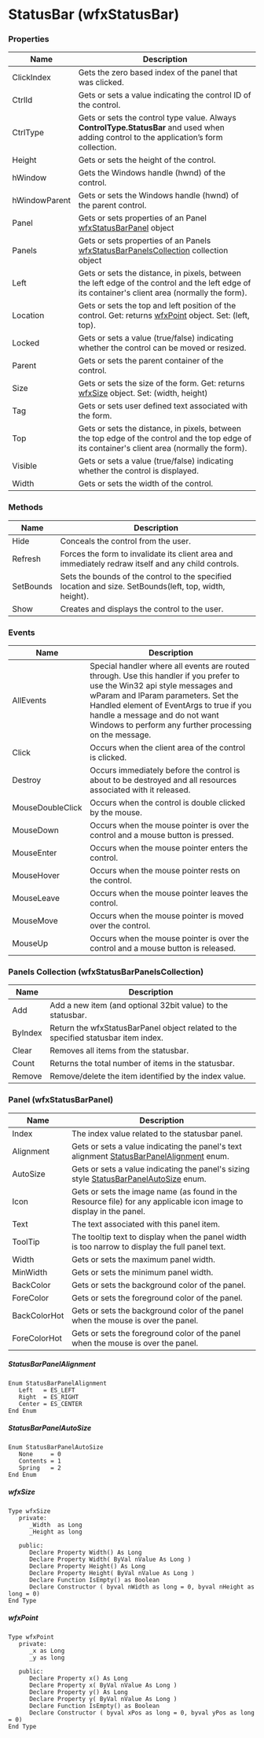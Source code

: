 # StatusBar (wfxStatusBar)

### Properties

| Name                            | Description                    |
| ------------------------------- | ------------------------------ |
|  ClickIndex | Gets the zero based index of the panel that was clicked.|
| CtrlId | Gets or sets a value indicating the control ID of the control.|
| CtrlType | Gets or sets the control type value. Always **ControlType.StatusBar** and used when adding control to the application’s form collection.|
| Height | Gets or sets the height of the control.|
| hWindow |  Gets the Windows handle (hwnd) of the control. |
| hWindowParent | Gets or sets the Windows handle (hwnd) of the parent control. |
| Panel |Gets or sets properties of an Panel [wfxStatusBarPanel](#wfxStatusBarPanel) object |
| Panels | Gets or sets properties of an Panels [wfxStatusBarPanelsCollection](#wfxStatusBarPanelsCollection) collection object |
| Left | Gets or sets the distance, in pixels, between the left edge of the control and the left edge of its container's client area (normally the form).|
| Location |Gets or sets the top and left position of the control. Get: returns [wfxPoint](#wfxPoint) object. Set: (left, top). |
| Locked | Gets or sets a value (true/false) indicating whether the control can be moved or resized.|
| Parent | Gets or sets the parent container of the control.|
| Size | Gets or sets the size of the form. Get: returns [wfxSize](#wfxSize) object. Set: (width, height)|
| Tag | Gets or sets user defined text associated with the form.|
| Top | Gets or sets the distance, in pixels, between the top edge of the control and the top edge of its container's client area (normally the form).|
| Visible | Gets or sets a value (true/false) indicating whether the control is displayed.|
| Width | Gets or sets the width of the control.|

### Methods
| Name                            | Description                    |
| ------------------------------- | ------------------------------ |
| Hide | Conceals the control from the user.|
| Refresh | Forces the form to invalidate its client area and immediately redraw itself and any child controls.|
| SetBounds | Sets the bounds of the control to the specified location and size. SetBounds(left, top, width, height).|
| Show | Creates and displays the control to the user.|

### Events
| Name                            | Description                    |
| ------------------------------- | ------------------------------ |
| AllEvents | Special handler where all events are routed through. Use this handler if you prefer to use the Win32 api style messages and wParam and lParam parameters. Set the Handled element of EventArgs to true if you handle a message and do not want Windows to perform any further processing on the message.|
| Click | Occurs when the client area of the control is clicked.|
| Destroy | Occurs immediately before the control is about to be destroyed and all resources associated with it released.|
| MouseDoubleClick | Occurs when the control is double clicked by the mouse.|
| MouseDown | Occurs when the mouse pointer is over the control and a mouse button is pressed.|
| MouseEnter | Occurs when the mouse pointer enters the control.|
| MouseHover | Occurs when the mouse pointer rests on the control.|
| MouseLeave | Occurs when the mouse pointer leaves the control.|
|MouseMove | Occurs when the mouse pointer is moved over the control.|
| MouseUp | Occurs when the mouse pointer is over the control and a mouse button is released.|

### Panels Collection (wfxStatusBarPanelsCollection)
| Name                            | Description                    |
| ------------------------------- | ------------------------------ |
| Add | Add a new item (and optional 32bit value) to the statusbar.|
| ByIndex | Return the wfxStatusBarPanel object related to the specified statusbar item index.|
| Clear | Removes all items from the statusbar.|
| Count | Returns the total number of items in the statusbar.|
| Remove | Remove/delete the item identified by the index value.|

### Panel (wfxStatusBarPanel)
| Name                            | Description                    |
| ------------------------------- | ------------------------------ |
| Index | The index value related to the statusbar panel.|
| Alignment | Gets or sets a value indicating the panel's text alignment [StatusBarPanelAlignment](#StatusBarPanelAlignment) enum.|
| AutoSize | Gets or sets a value indicating the panel's sizing style [StatusBarPanelAutoSize](#StatusBarPanelAutoSize) enum. |
| Icon | Gets or sets the image name (as found in the Resource file) for any applicable icon image to display in the panel. |
| Text | The text associated with this panel item.|
| ToolTip | The tooltip text to display when the panel width is too narrow to display the full panel text.|
| Width | Gets or sets the maximum panel width. |
| MinWidth | Gets or sets the minimum panel width. |
| BackColor | Gets or sets the background color of the panel. |
| ForeColor | Gets or sets the foreground color of the panel. |
| BackColorHot | Gets or sets the background color of the panel when the mouse is over the panel. |
| ForeColorHot | Gets or sets the foreground color of the panel when the mouse is over the panel. |

##### StatusBarPanelAlignment
```
Enum StatusBarPanelAlignment
   Left   = ES_LEFT 
   Right  = ES_RIGHT
   Center = ES_CENTER
End Enum
```
##### StatusBarPanelAutoSize
```
Enum StatusBarPanelAutoSize
   None     = 0
   Contents = 1
   Spring   = 2
End Enum
```
##### wfxSize
```
Type wfxSize
   private:
      _Width  as Long
      _Height as long 

   public:
      Declare Property Width() As Long
      Declare Property Width( ByVal nValue As Long )
      Declare Property Height() As Long
      Declare Property Height( ByVal nValue As Long )
      Declare Function IsEmpty() as Boolean
      Declare Constructor ( byval nWidth as long = 0, byval nHeight as long = 0)
End Type
```
##### wfxPoint
```
Type wfxPoint
   private:
      _x as Long
      _y as long 

   public:
      Declare Property x() As Long
      Declare Property x( ByVal nValue As Long )
      Declare Property y() As Long
      Declare Property y( ByVal nValue As Long )
      Declare Function IsEmpty() as Boolean
      Declare Constructor ( byval xPos as long = 0, byval yPos as long = 0)
End Type
```
